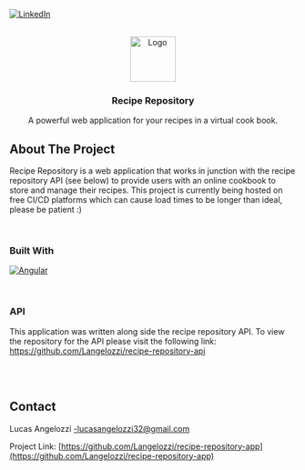 <!-- Improved compatibility of back to top link: See: https://github.com/othneildrew/Best-README-Template/pull/73 -->
<a name="readme-top"></a>
<!--
*** Thanks for checking out the Best-README-Template. If you have a suggestion
*** that would make this better, please fork the repo and create a pull request
*** or simply open an issue with the tag "enhancement".
*** Don't forget to give the project a star!
*** Thanks again! Now go create something AMAZING! :D
-->



<!-- PROJECT SHIELDS -->
<!--
*** I'm using markdown "reference style" links for readability.
*** Reference links are enclosed in brackets [ ] instead of parentheses ( ).
*** See the bottom of this document for the declaration of the reference variables
*** for contributors-url, forks-url, etc. This is an optional, concise syntax you may use.
*** https://www.markdownguide.org/basic-syntax/#reference-style-links
-->

[![LinkedIn][linkedin-shield]][linkedin-url]



<!-- PROJECT LOGO -->
<br />
<div align="center">
  <a href="./src/favicon.ico">
    <img src="./src/favicon.ico" alt="Logo" width="80" height="80">
  </a>

<h3 align="center">Recipe Repository</h3>

  <p align="center">
    A powerful web application for your recipes in a virtual cook book.
    <br />
</div>


<!-- ABOUT THE PROJECT -->
## About The Project

Recipe Repository is a web application that works in junction with the recipe repository API (see below) to provide users with an online cookbook to store and manage their recipes. This project is currently being hosted on free CI/CD platforms which can cause load times to be longer than ideal, please be patient :)


<br>

### Built With

[![Angular][Angular.io]][Angular-url]


<br>

### API

This application was written along side the recipe repository API. To view the repository for the API please visit the following link: https://github.com/Langelozzi/recipe-repository-api


<br>
<br>

<!-- CONTACT -->
## Contact

Lucas Angelozzi -lucasangelozzi32@gmail.com

Project Link: [https://github.com/Langelozzi/recipe-repository-app](https://github.com/Langelozzi/recipe-repository-app)


<!-- MARKDOWN LINKS & IMAGES -->
<!-- https://www.markdownguide.org/basic-syntax/#reference-style-links -->
[contributors-shield]: https://img.shields.io/github/contributors/Langelozzi/recipe-repository-app.svg?style=for-the-badge
[contributors-url]: https://github.com/Langelozzi/recipe-repository-app/graphs/contributors
[forks-shield]: https://img.shields.io/github/forks/Langelozzi/recipe-repository-app.svg?style=for-the-badge
[forks-url]: https://github.com/Langelozzi/recipe-repository-app/network/members
[stars-shield]: https://img.shields.io/github/stars/Langelozzi/recipe-repository-app.svg?style=for-the-badge
[stars-url]: https://github.com/Langelozzi/recipe-repository-app/stargazers
[issues-shield]: https://img.shields.io/github/issues/Langelozzi/recipe-repository-app.svg?style=for-the-badge
[issues-url]: https://github.com/Langelozzi/recipe-repository-app/issues
[license-shield]: https://img.shields.io/github/license/Langelozzi/recipe-repository-app.svg?style=for-the-badge
[license-url]: https://github.com/Langelozzi/recipe-repository-app/blob/master/LICENSE.txt
[linkedin-shield]: https://img.shields.io/badge/-LinkedIn-black.svg?style=for-the-badge&logo=linkedin&colorB=555
[linkedin-url]: https://www.linkedin.com/in/lucas-angelozzi/
[product-screenshot]: images/screenshot.png
[Next.js]: https://img.shields.io/badge/next.js-000000?style=for-the-badge&logo=nextdotjs&logoColor=white
[Next-url]: https://nextjs.org/
[React.js]: https://img.shields.io/badge/React-20232A?style=for-the-badge&logo=react&logoColor=61DAFB
[React-url]: https://reactjs.org/
[Vue.js]: https://img.shields.io/badge/Vue.js-35495E?style=for-the-badge&logo=vuedotjs&logoColor=4FC08D
[Vue-url]: https://vuejs.org/
[Angular.io]: https://img.shields.io/badge/Angular-DD0031?style=for-the-badge&logo=angular&logoColor=white
[Angular-url]: https://angular.io/
[Svelte.dev]: https://img.shields.io/badge/Svelte-4A4A55?style=for-the-badge&logo=svelte&logoColor=FF3E00
[Svelte-url]: https://svelte.dev/
[Laravel.com]: https://img.shields.io/badge/Laravel-FF2D20?style=for-the-badge&logo=laravel&logoColor=white
[Laravel-url]: https://laravel.com
[Bootstrap.com]: https://img.shields.io/badge/Bootstrap-563D7C?style=for-the-badge&logo=bootstrap&logoColor=white
[Bootstrap-url]: https://getbootstrap.com
[JQuery.com]: https://img.shields.io/badge/jQuery-0769AD?style=for-the-badge&logo=jquery&logoColor=white
[JQuery-url]: https://jquery.com 
